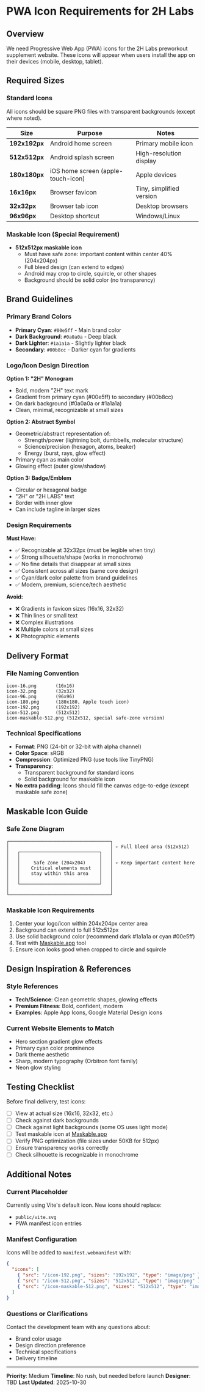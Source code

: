 # PWA Icon Requirements for 2H Labs

## Overview
We need Progressive Web App (PWA) icons for the 2H Labs preworkout supplement website. These icons will appear when users install the app on their devices (mobile, desktop, tablet).

## Required Sizes

### Standard Icons
All icons should be square PNG files with transparent backgrounds (except where noted).

| Size | Purpose | Notes |
|------|---------|-------|
| **192x192px** | Android home screen | Primary mobile icon |
| **512x512px** | Android splash screen | High-resolution display |
| **180x180px** | iOS home screen (apple-touch-icon) | Apple devices |
| **16x16px** | Browser favicon | Tiny, simplified version |
| **32x32px** | Browser tab icon | Desktop browsers |
| **96x96px** | Desktop shortcut | Windows/Linux |

### Maskable Icon (Special Requirement)
- **512x512px maskable icon**
  - Must have safe zone: important content within center 40% (204x204px)
  - Full bleed design (can extend to edges)
  - Android may crop to circle, squircle, or other shapes
  - Background should be solid color (no transparency)

## Brand Guidelines

### Primary Brand Colors
- **Primary Cyan**: `#00e5ff` - Main brand color
- **Dark Background**: `#0a0a0a` - Deep black
- **Dark Lighter**: `#1a1a1a` - Slightly lighter black
- **Secondary**: `#00b8cc` - Darker cyan for gradients

### Logo/Icon Design Direction

**Option 1: "2H" Monogram**
- Bold, modern "2H" text mark
- Gradient from primary cyan (#00e5ff) to secondary (#00b8cc)
- On dark background (#0a0a0a or #1a1a1a)
- Clean, minimal, recognizable at small sizes

**Option 2: Abstract Symbol**
- Geometric/abstract representation of:
  - Strength/power (lightning bolt, dumbbells, molecular structure)
  - Science/precision (hexagon, atoms, beaker)
  - Energy (burst, rays, glow effect)
- Primary cyan as main color
- Glowing effect (outer glow/shadow)

**Option 3: Badge/Emblem**
- Circular or hexagonal badge
- "2H" or "2H LABS" text
- Border with inner glow
- Can include tagline in larger sizes

### Design Requirements

**Must Have:**
- ✅ Recognizable at 32x32px (must be legible when tiny)
- ✅ Strong silhouette/shape (works in monochrome)
- ✅ No fine details that disappear at small sizes
- ✅ Consistent across all sizes (same core design)
- ✅ Cyan/dark color palette from brand guidelines
- ✅ Modern, premium, science/tech aesthetic

**Avoid:**
- ❌ Gradients in favicon sizes (16x16, 32x32)
- ❌ Thin lines or small text
- ❌ Complex illustrations
- ❌ Multiple colors at small sizes
- ❌ Photographic elements

## Delivery Format

### File Naming Convention
```
icon-16.png       (16x16)
icon-32.png       (32x32)
icon-96.png       (96x96)
icon-180.png      (180x180, Apple touch icon)
icon-192.png      (192x192)
icon-512.png      (512x512)
icon-maskable-512.png (512x512, special safe-zone version)
```

### Technical Specifications
- **Format**: PNG (24-bit or 32-bit with alpha channel)
- **Color Space**: sRGB
- **Compression**: Optimized PNG (use tools like TinyPNG)
- **Transparency**:
  - Transparent background for standard icons
  - Solid background for maskable icon
- **No extra padding**: Icons should fill the canvas edge-to-edge (except maskable safe zone)

## Maskable Icon Guide

### Safe Zone Diagram
```
┌─────────────────────────────────────┐
│                                     │ ← Full bleed area (512x512)
│   ┌─────────────────────────────┐   │
│   │                             │   │
│   │     Safe Zone (204x204)     │   │ ← Keep important content here
│   │    Critical elements must   │   │
│   │    stay within this area    │   │
│   │                             │   │
│   └─────────────────────────────┘   │
│                                     │
└─────────────────────────────────────┘
```

### Maskable Icon Requirements
1. Center your logo/icon within 204x204px center area
2. Background can extend to full 512x512px
3. Use solid background color (recommend dark #1a1a1a or cyan #00e5ff)
4. Test with [Maskable.app](https://maskable.app/) tool
5. Ensure icon looks good when cropped to circle and squircle

## Design Inspiration & References

### Style References
- **Tech/Science**: Clean geometric shapes, glowing effects
- **Premium Fitness**: Bold, confident, modern
- **Examples**: Apple App Icons, Google Material Design icons

### Current Website Elements to Match
- Hero section gradient glow effects
- Primary cyan color prominence
- Dark theme aesthetic
- Sharp, modern typography (Orbitron font family)
- Neon glow styling

## Testing Checklist

Before final delivery, test icons:
- [ ] View at actual size (16x16, 32x32, etc.)
- [ ] Check against dark backgrounds
- [ ] Check against light backgrounds (some OS uses light mode)
- [ ] Test maskable icon at [Maskable.app](https://maskable.app/)
- [ ] Verify PNG optimization (file sizes under 50KB for 512px)
- [ ] Ensure transparency works correctly
- [ ] Check silhouette is recognizable in monochrome

## Additional Notes

### Current Placeholder
Currently using Vite's default icon. New icons should replace:
- `public/vite.svg`
- PWA manifest icon entries

### Manifest Configuration
Icons will be added to `manifest.webmanifest` with:
```json
{
  "icons": [
    { "src": "/icon-192.png", "sizes": "192x192", "type": "image/png" },
    { "src": "/icon-512.png", "sizes": "512x512", "type": "image/png" },
    { "src": "/icon-maskable-512.png", "sizes": "512x512", "type": "image/png", "purpose": "maskable" }
  ]
}
```

### Questions or Clarifications
Contact the development team with any questions about:
- Brand color usage
- Design direction preference
- Technical specifications
- Delivery timeline

---

**Priority**: Medium
**Timeline**: No rush, but needed before launch
**Designer**: TBD
**Last Updated**: 2025-10-30
